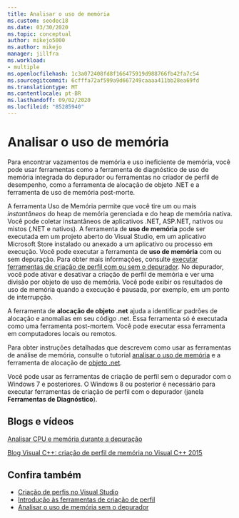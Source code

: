 ```yaml
---
title: Analisar o uso de memória
ms.custom: seodec18
ms.date: 03/30/2020
ms.topic: conceptual
author: mikejo5000
ms.author: mikejo
manager: jillfra
ms.workload:
- multiple
ms.openlocfilehash: 1c3a072408fd8f166475919d988766fb42fa7c54
ms.sourcegitcommit: 6cfffa72af599a9d667249caaaa411bb28ea69fd
ms.translationtype: MT
ms.contentlocale: pt-BR
ms.lasthandoff: 09/02/2020
ms.locfileid: "85285940"
---
```

# <a name="analyze-memory-usage"></a>Analisar o uso de memória

Para encontrar vazamentos de memória e uso ineficiente de memória, você pode usar ferramentas como a ferramenta de diagnóstico de uso de memória integrada do depurador ou ferramentas no criador de perfil de desempenho, como a ferramenta de alocação de objeto .NET e a ferramenta de uso de memória post-morte.

A ferramenta Uso de Memória permite que você tire um ou mais *instantâneos* do heap de memória gerenciada e do heap de memória nativa. Você pode coletar instantâneos de aplicativos .NET, ASP.NET, nativos ou mistos (.NET e nativos). A ferramenta de **uso de memória** pode ser executada em um projeto aberto do Visual Studio, em um aplicativo Microsoft Store instalado ou anexado a um aplicativo ou processo em execução. Você pode executar a ferramenta de **uso de memória** com ou sem depuração. Para obter mais informações, consulte [executar ferramentas de criação de perfil com ou sem o depurador](../profiling/running-profiling-tools-with-or-without-the-debugger.md). No depurador, você pode ativar e desativar a criação de perfil de memória e ver uma divisão por objeto de uso de memória. Você pode exibir os resultados de uso de memória quando a execução é pausada, por exemplo, em um ponto de interrupção.

A ferramenta de **alocação de objeto .net** ajuda a identificar padrões de alocação e anomalias em seu código .net. Essa ferramenta só é executada como uma ferramenta post-mortem. Você pode executar essa ferramenta em computadores locais ou remotos.

Para obter instruções detalhadas que descrevem como usar as ferramentas de análise de memória, consulte o tutorial [analisar o uso de memória](../profiling/memory-usage.md) e a ferramenta de alocação de [objeto .net](../profiling/dotnet-alloc-tool.md).

Você pode usar as ferramentas de criação de perfil sem o depurador com o Windows 7 e posteriores. O Windows 8 ou posterior é necessário para executar ferramentas de criação de perfil com o depurador (janela **Ferramentas de Diagnóstico**).

## <a name="blogs-and-videos"></a>Blogs e vídeos

[Analisar CPU e memória durante a depuração](https://devblogs.microsoft.com/visualstudio/analyze-cpu-memory-while-debugging/)

[Blog Visual C++: criação de perfil de memória no Visual C++ 2015](https://devblogs.microsoft.com/cppblog/memory-profiling-in-visual-c-2015/)

## <a name="see-also"></a>Confira também

- [Criação de perfis no Visual Studio](../profiling/index.yml)
- [Introdução às ferramentas de criação de perfil](../profiling/profiling-feature-tour.md)
- [Analisar o uso de memória sem o depurador](../profiling/memory-usage-without-debugging2.md)
